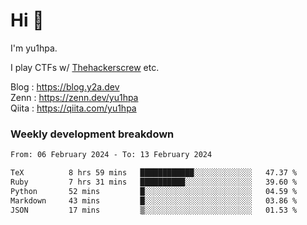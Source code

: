 # Hi 👋

I'm yu1hpa.

I play CTFs w/ [Thehackerscrew](https://www.thehackerscrew.team/) etc.

Blog : https://blog.y2a.dev  
Zenn : https://zenn.dev/yu1hpa  
Qiita : https://qiita.com/yu1hpa  

### Weekly development breakdown

<!--START_SECTION:waka-->

```txt
From: 06 February 2024 - To: 13 February 2024

TeX          8 hrs 59 mins   ████████████░░░░░░░░░░░░░   47.37 %
Ruby         7 hrs 31 mins   ██████████░░░░░░░░░░░░░░░   39.60 %
Python       52 mins         █░░░░░░░░░░░░░░░░░░░░░░░░   04.59 %
Markdown     43 mins         █░░░░░░░░░░░░░░░░░░░░░░░░   03.86 %
JSON         17 mins         ▒░░░░░░░░░░░░░░░░░░░░░░░░   01.53 %
```

<!--END_SECTION:waka-->

